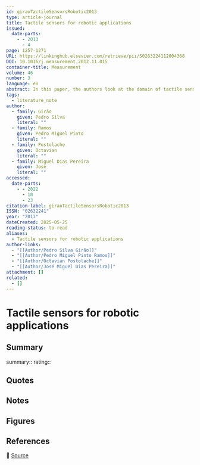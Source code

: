 ```yaml
---
id: giraoTactileSensorsRobotic2013
type: article-journal
title: Tactile sensors for robotic applications
issued:
  date-parts:
    - - 2013
      - 4
page: 1257-1271
URL: https://linkinghub.elsevier.com/retrieve/pii/S0263224112004368
DOI: 10.1016/j.measurement.2012.11.015
container-title: Measurement
volume: 46
number: 3
language: en
abstract: In this paper, the authors look at the domain of tactile sensing in the context of Robotics. After a short introduction to support the interest of providing robots with touch, the basic aspects related with tactile sensors, including transduction techniques are revisited. The brief analysis of the state-of-the-art of tactile sensing techniques that follows provides indicators to conclude on the future of tactile sensing in the context of robotic applications. Ó 2012 Elsevier Ltd. All rights reserved.
tags:
  - literature_note
author:
  - family: Girão
    given: Pedro Silva
    literal: ""
  - family: Ramos
    given: Pedro Miguel Pinto
    literal: ""
  - family: Postolache
    given: Octavian
    literal: ""
  - family: Miguel Dias Pereira
    given: José
    literal: ""
accessed:
  date-parts:
    - - 2022
      - 10
      - 23
citation-label: giraoTactileSensorsRobotic2013
ISSN: "02632241"
year: "2013"
dateCreated: 2025-05-25
reading-status: to-read
aliases:
  - Tactile sensors for robotic applications
author-links:
  - "[[Author/Pedro Silva Girão]]"
  - "[[Author/Pedro Miguel Pinto Ramos]]"
  - "[[Author/Octavian Postolache]]"
  - "[[Author/José Miguel Dias Pereira]]"
attachment: []
related:
  - []
---
```


# Tactile sensors for robotic applications

## Summary
summary::
rating::

## Quotes

## Notes

## Figures

## References

🔗 [Source](https://linkinghub.elsevier.com/retrieve/pii/S0263224112004368)

